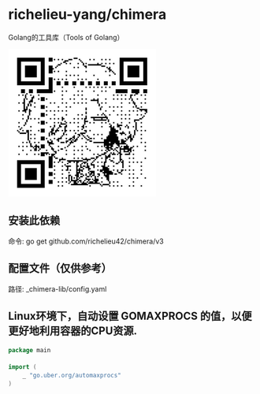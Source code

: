 # richelieu-yang/chimera

Golang的工具库（Tools of Golang）

[//]: # (![qrcode.png]&#40;qrcode.png&#41;)
<img src="./qrcode.png" alt="qrcode" width="300" height="300">

## 安装此依赖

命令: go get github.com/richelieu42/chimera/v3

## 配置文件（仅供参考）

路径: _chimera-lib/config.yaml

## Linux环境下，自动设置 GOMAXPROCS 的值，以便更好地利用容器的CPU资源.

```go
package main

import (
	_ "go.uber.org/automaxprocs"
)

```

